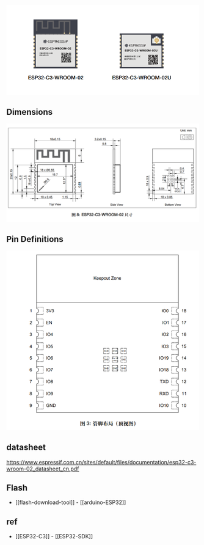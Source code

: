 

![](33-15-13-29-12-2022.png)


## Dimensions 
![](22-24-13-29-12-2022.png)

## Pin Definitions 
![](30-35-16-06-02-2023.png)


## datasheet 
https://www.espressif.com.cn/sites/default/files/documentation/esp32-c3-wroom-02_datasheet_cn.pdf

## Flash 

- [[flash-download-tool]] - [[arduino-ESP32]]


## ref 

- [[ESP32-C3]] - [[ESP32-SDK]]

